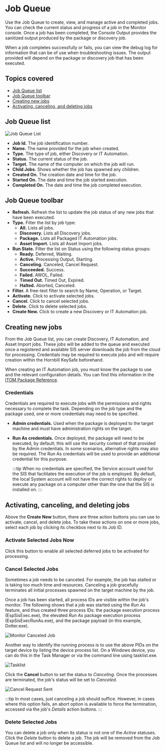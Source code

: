 # Job Queue
Use the Job Queue to create, view, and manage active and completed jobs. You can check the current status and progress of a job in the Monitor console. Once a job has been completed, the Console Output provides the sanitized output produced by the package or discovery job.

When a job completes successfully or fails, you can view the debug log for information that can be of use when troubleshooting issues. The output provided will depend on the package or discovery job that has been executed.

## Topics covered
- [Job Queue list](/job-queue-list)
- [Job Queue toolbar](/job-queue-toolbar)
- [Creating new jobs](/creating-new-jobs)
- [Activating, canceling, and deleting jobs](/activating-canceling-and-deleting-jobs)

## Job Queue list

![Job Queue List](_books/itom-user-guide/jobs/images/job-queue-list.png)

* **Job Id.** The job identification number.
* **Name.** The name provided for the job when created.
* **Type.** The type of job, either Discovery or IT Automation.
* **Status.** The current status of the job.
* **Target.** The name of the computer on which the job will run.
* **Child Jobs.** Shows whether the job has spawned any children.
* **Created On.** The creation date and time for the job.
* **Started On.** The date and time the job started execution.
* **Completed On.** The date and time the job completed execution.

## Job Queue toolbar
* **Refresh.** Refresh the list to update the job status of any new jobs that have been executed.
* **Type.** Filter the list by job type:
    * **All.** Lists all jobs.
    * **Discovery.** Lists all Discovery jobs.
    * **Package.** Lists all Packaged IT Automation jobs.
    * **Asset Import.** Lists all Asset Import jobs.
* **Run State.** Filter the list on Status using the following status groups:
    * **Ready.** Deferred, Waiting.
    * **Active.** Processing Output, Starting.
    * **Canceling.** Canceled, Cancel Request.
    * **Succeeded.** Success.
    * **Failed.** AWOL, Failed.
    * **Timed Out.** Timed Out, Expired.
    * **Halted.** Aborted, Canceled.
* **Filter.** A free-text filter to search by Name, Operation, or Target.
* **Activate.** Click to activate selected jobs.
* **Cancel.** Click to cancel selected jobs.
* **Delete.** Click to delete selected jobs.
* **Create New.** Click to create a new Discovery or IT Automation job.

## Creating new jobs
From the Job Queue list, you can create Discovery, IT Automation, and Asset Import jobs. These jobs will be added to the queue and executed once a registered and available SIS server downloads the job from the cloud for processing. Credentials may be required to execute jobs and will require creation within the Hornbill KeySafe beforehand.

When creating an IT Automation job, you must know the package to use and the relevant configuration details. You can find this information in the [ITOM Package Reference](/itom-packages/welcome).

### Credentials
Credentials are required to execute jobs with the permissions and rights necessary to complete the task. Depending on the job type and the package used, one or more credentials may need to be specified.

* **Admin credentials.** Used when the package is deployed to the target machine and must have administration rights on the target.
* **Run As credentials.** Once deployed, the package will need to be executed, by default; this will use the security context of that provided by the Admin credentials. In some scenarios, alternative rights may also be required. The Run As credentials will be used to provide an additional credential for this purpose.

    :::tip
    When no credentials are specified, the Service account used for the SIS that facilitates the execution of the job is employed. By default, the local System account will not have the correct rights to deploy or execute any package on a computer other than the one that the SIS is installed on.
    :::

## Activating, canceling, and deleting jobs

Above the **Create New** button, there are three action buttons you can use to activate, cancel, and delete jobs. To take these actions on one or more jobs, select each job by clicking its checkbox next to its Job ID.

### Activate Selected Jobs Now
Click this button to enable all selected deferred jobs to be activated for processing.

### Cancel Selected Jobs
Sometimes a job needs to be canceled. For example, the job has stalled or is taking too much time and resources. Canceling a job  gracefully terminates all initial processes spawned on the target machine by the job.

Once a job has been started, all process IDs are visible within the job's monitor. The following shows that a job was started using the *Run As* feature, and thus created three process IDs: the package execution process (EspSisExec.exe), the elevated *Run As* package execution process (EspSisExecRunAs.exe), and the package payload (in this example, Dotter.exe).

![Monitor Canceled Job](_books/itom-user-guide/jobs/images/monitor-canceled-jobs.png)

Another way to identify the running process is to use the above PIDs on the target device by listing the device process list. On a Windows device, you can do this in the Task Manager or via the command line using tasklist.exe.

![Tasklist](_books/itom-user-guide/jobs/images/canceled-job-tasklist.png)

Click the **Cancel** button to set the status to *Canceling*. Once the processes are terminated, the job's status will be set to *Canceled*.

![Cancel Request Sent](_books/itom-user-guide/jobs/images/cancel-request-sent.png)

:::tip
In most cases, just canceling a job should suffice. However, in cases where this option fails, an abort option is available to force the termination, accessed via the job's *Details* action buttons.
:::

### Delete Selected Jobs
You can delete a job only when its status is not one of the *Active* statuses. Click the *Delete* button to delete a job. The job will be removed from the Job Queue list and will no longer be accessible.

<!-- https://wiki.hornbill.com/index.php?title=Job_Queue -->